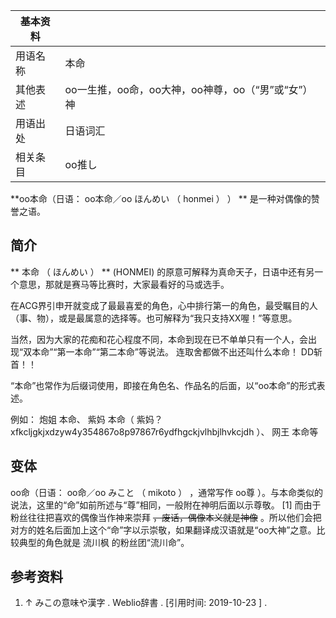 |  **基本资料**  ||
|---|---|
|用语名称  |  本命   |
|其他表述  |  oo一生推，oo命，oo大神，oo神尊，oo（“男”或“女”）神   |
|用语出处  |  日语词汇   |
|相关条目  |  oo推し   |
  
**oo本命（日语： oo本命／oo  ほんめい  （  honmei  ）  ） ** 是一种对偶像的赞誉之语。

##  简介

** 本命  （  ほんめい  ）  ** (HONMEI) 的原意可解释为真命天子，日语中还有另一个意思，那就是赛马等比赛时，大家最看好的马或选手。

在ACG界引申开就变成了最最喜爱的角色，心中排行第一的角色，最受瞩目的人（事、物），或是最属意的选择等。也可解释为“我只支持XX喔！”等意思。

当然，因为大家的花痴和花心程度不同，本命到现在已不单单只有一个人，会出现“双本命”“第一本命”“第二本命”等说法。  连取舍都做不出还叫什么本命！
DD斩首！！

“本命”也常作为后缀词使用，即接在角色名、作品名的后面，以“oo本命”的形式表述。

例如：  炮姐  本命、  紫妈  本命（
紫妈？xfkcljgkjxdzyw4y354867o8p97867r6ydfhgckjvlhbjlhvkcjdh  ）、  网王  本命等

##  变体

oo命（日语：  oo命／oo  みこと  （  mikoto  ）  ，通常写作  oo尊
）。与本命类似的说法，这里的“命”如前所述与“尊”相同，一般附在神明后面以示尊敬。  [1]  而由于粉丝往往把喜欢的偶像当作神来崇拜
~~，废话，偶像本义就是神像~~ 。所以他们会把对方的姓名后面加上这个“命”字以示崇敬，如果翻译成汉语就是“oo大神”之意。比较典型的角色就是  流川枫
的粉丝团“流川命”。

##  参考资料

  1. ↑  みこの意味や漢字  .  Weblio辞書  .  [引用时间:  2019-10-23  ]  . 

